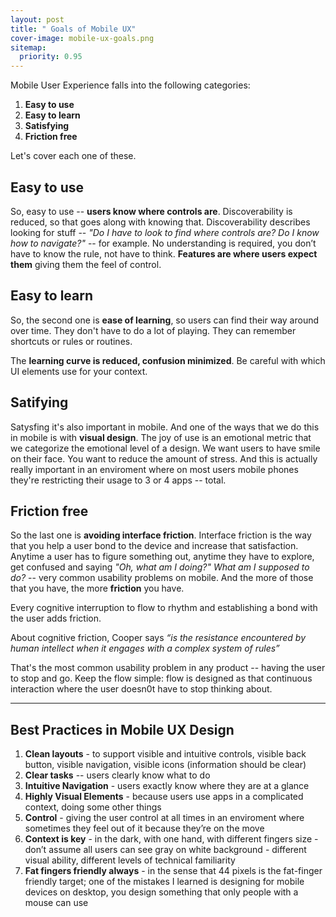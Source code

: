 ```yaml
---
layout: post
title: " Goals of Mobile UX"
cover-image: mobile-ux-goals.png
sitemap:
  priority: 0.95
---
```


Mobile User Experience falls into the following categories:

1. **Easy to use**
2. **Easy to learn**
3. **Satisfying**
4. **Friction free**

Let's cover each one of these.

## Easy to use
So, easy to use -- **users know where controls are**. Discoverability is reduced, so that goes along with knowing that. Discoverability describes looking for stuff -- *"Do I have to look to find where controls are? Do I know how to navigate?"* -- for example.
No understanding is required, you don’t have to know the rule, not have to think.
**Features are where users expect them** giving them the feel of control.

## Easy to learn
So, the second one is **ease of learning**, so users can find their way around over time. They don't have to do a lot of playing. They can remember shortcuts or rules or routines.

The **learning curve is reduced, confusion minimized**. Be careful with which UI elements use for your context.

## Satifying
Satysfing it's also important in mobile. And one of the ways that we do this in mobile is with **visual design**. The joy of use is an emotional metric that we categorize the emotional level of a design. We want users to have smile on their face.
You want to reduce the amount of stress. And this is actually really important in an enviroment where on most users mobile phones they're restricting their usage to 3 or 4 apps -- total.

## Friction free
So the last one is **avoiding interface friction**. Interface friction is the way that you help a user bond to the device and increase that satisfaction. Anytime a user has to figure something out, anytime they have to explore, get confused and saying *"Oh, what am I doing?" What am I supposed to do?* -- very common usability problems on mobile. And the more of those that you have, the more **friction** you have.

Every cognitive interruption to flow to rhythm and establishing a bond with the user adds friction.

About cognitive friction, Cooper says *“is the resistance encountered by human intellect when it engages with a complex system of rules”*

That's the most common usability problem in any product -- having the user to stop and go. Keep the flow simple: flow is designed as that continuous interaction where the user doesn0t have to stop thinking about.

---
##  Best Practices in Mobile UX Design
1. **Clean layouts** -  to support visible and intuitive controls,  visible back button, visible navigation, visible icons (information should be clear)
2. **Clear tasks** -- users clearly know what to do
3. **Intuitive Navigation** - users exactly know where they are at a glance
4. **Highly Visual Elements** - because users use apps in a complicated context, doing some other things
5. **Control** - giving the user control at all times in an enviroment where sometimes they feel out of it because they’re on the move
6. **Context is key** - in the dark, with one hand, with different fingers size - don’t assume all users can see gray on white background - different visual ability, different levels of technical familiarity 
7. **Fat fingers friendly always** - in the sense that 44 pixels is the fat-finger friendly target; one of the mistakes I learned is designing for mobile devices on desktop, you design something that only people with a mouse can use
